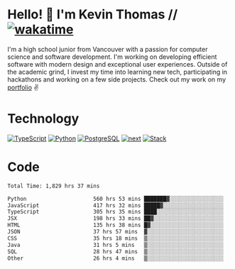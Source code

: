 # Hello! 👋 I'm Kevin Thomas // [![wakatime](https://wakatime.com/badge/user/e9d16d74-e01d-4a37-8086-9257e0bde1c2.svg?style=flat-square)](https://wakatime.com/@e9d16d74-e01d-4a37-8086-9257e0bde1c2)

I'm a high school junior from Vancouver with a passion for computer science and software development. I'm working on developing efficient software with modern design and exceptional user experiences. Outside of the academic grind, I invest my time into learning new tech, participating in hackathons and working on a few side projects. Check out my work on my [portfolio](https://kevinjosethomas.com/) ✌️

# Technology
[![TypeScript](https://github.com/kevinjosethomas/kevinjosethomas/assets/46242684/444b2e5d-659f-41f5-81fe-3abafb75cb6c)](https://kevinjosethomas.com/stack)
[![Python](https://github.com/kevinjosethomas/kevinjosethomas/assets/46242684/34a174c4-54db-4c4e-9842-2324d47cb043)](https://kevinjosethomas.com/stack)
[![PostgreSQL](https://github.com/kevinjosethomas/kevinjosethomas/assets/46242684/46d6de1c-c483-4dc7-ab3a-87763af6fc78)](https://kevinjosethomas.com/stack)
[![next](https://github.com/kevinjosethomas/kevinjosethomas/assets/46242684/bc46bae5-1ad9-42a7-b7a2-427cbde7c994)](https://kevinjosethomas.com/stack)
[![Stack](https://github.com/kevinjosethomas/kevinjosethomas/assets/46242684/0b9b7eeb-8cce-4a56-bffd-3131dd4dd88c)](https://kevinjosethomas.com/stack)




# Code
<!--START_SECTION:waka-->

```txt
Total Time: 1,829 hrs 37 mins

Python                     560 hrs 53 mins ███████▓░░░░░░░░░░░░░░░░░   30.23 %
JavaScript                 417 hrs 32 mins █████▓░░░░░░░░░░░░░░░░░░░   22.50 %
TypeScript                 305 hrs 35 mins ████░░░░░░░░░░░░░░░░░░░░░   16.47 %
JSX                        198 hrs 33 mins ██▓░░░░░░░░░░░░░░░░░░░░░░   10.70 %
HTML                       135 hrs 38 mins █▓░░░░░░░░░░░░░░░░░░░░░░░   07.31 %
JSON                       37 hrs 57 mins  ▓░░░░░░░░░░░░░░░░░░░░░░░░   02.05 %
CSS                        35 hrs 18 mins  ▒░░░░░░░░░░░░░░░░░░░░░░░░   01.90 %
Java                       31 hrs 5 mins   ▒░░░░░░░░░░░░░░░░░░░░░░░░   01.68 %
SQL                        28 hrs 47 mins  ▒░░░░░░░░░░░░░░░░░░░░░░░░   01.55 %
Other                      26 hrs 4 mins   ▒░░░░░░░░░░░░░░░░░░░░░░░░   01.40 %
```

<!--END_SECTION:waka-->

